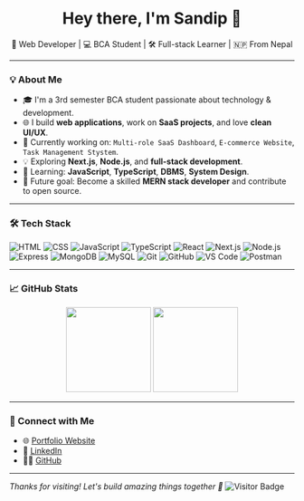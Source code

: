<h1 align="center">Hey there, I'm Sandip 👋</h1>

<p align="center">
  🚀 Web Developer | 💻 BCA Student | 🛠️ Full-stack Learner | 🇳🇵 From Nepal
</p>

---

### 💡 About Me
- 🎓 I'm a 3rd semester BCA student passionate about technology & development.
- 🌐 I build **web applications**, work on **SaaS projects**, and love **clean UI/UX**.
- 🔭 Currently working on: `Multi-role SaaS Dashboard`, `E-commerce Website`, `Task Management Stystem`.
- 💡 Exploring **Next.js**, **Node.js**, and **full-stack development**.
- 📘 Learning: **JavaScript**, **TypeScript**, **DBMS**, **System Design**.
- 🧠 Future goal: Become a skilled **MERN stack developer** and contribute to open source.

---

### 🛠 Tech Stack

![HTML](https://img.shields.io/badge/-HTML5-E34F26?style=flat&logo=html5)
![CSS](https://img.shields.io/badge/-CSS3-1572B6?style=flat&logo=css3)
![JavaScript](https://img.shields.io/badge/-JavaScript-F7DF1E?style=flat&logo=javascript)
![TypeScript](https://img.shields.io/badge/-TypeScript-3178C6?style=flat&logo=typescript)
![React](https://img.shields.io/badge/-React-61DAFB?style=flat&logo=react)
![Next.js](https://img.shields.io/badge/-Next.js-000000?style=flat&logo=next.js)
![Node.js](https://img.shields.io/badge/-Node.js-339933?style=flat&logo=node.js)
![Express](https://img.shields.io/badge/-Express.js-000000?style=flat&logo=express)
![MongoDB](https://img.shields.io/badge/-MongoDB-47A248?style=flat&logo=mongodb)
![MySQL](https://img.shields.io/badge/-MySQL-4479A1?style=flat&logo=mysql)
![Git](https://img.shields.io/badge/-Git-F05032?style=flat&logo=git)
![GitHub](https://img.shields.io/badge/-GitHub-181717?style=flat&logo=github)
![VS Code](https://img.shields.io/badge/-VS%20Code-007ACC?style=flat&logo=visual-studio-code)
![Postman](https://img.shields.io/badge/-Postman-FF6C37?style=flat&logo=postman&logoColor=white)


---

### 📈 GitHub Stats

<p align="center">
  <img src="https://github-readme-stats.vercel.app/api?username=sandip-dev-max&show_icons=true&theme=react&count_private=true" height="150"/>
  <img src="https://github-readme-streak-stats.herokuapp.com/?user=sandip-dev-max&theme=react" height="150"/>
</p>

---

### 🤝 Connect with Me

- 🌐 [Portfolio Website](https://sandip.bhatta.com.np) 
- 💼 [LinkedIn](https://www.linkedin.com/in/sandipbhatta-dev)
- 🧑‍💻 [GitHub](https://github.com/sandip-dev-max)

---

_Thanks for visiting! Let's build amazing things together 🚀_
![Visitor Badge](https://count.getloli.com/get/@sandip-dev-max?theme=rule34)
